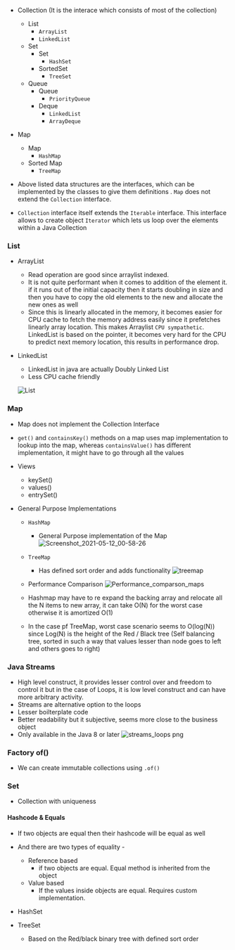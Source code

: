 - Collection (It is the interace which consists of most of the collection)
    - List
        - `ArrayList`
        - `LinkedList`
    - Set
        - Set
            - `HashSet`
        - SortedSet
            - `TreeSet`
    - Queue
        - Queue
            - `PriorityQueue`
        - Deque
            - `LinkedList`
            - `ArrayDeque`

- Map 
    - Map
        - `HashMap`
    - Sorted Map
        - `TreeMap`


- Above listed data structures are the interfaces, which can be implemented by the classes to give them definitions . `Map` does not extend the `Collection` interface. 

- `Collection` interface itself extends the `Iterable` interface. This interface allows to create object `Iterator` which lets us loop over the elements within a Java Collection


### List

- ArrayList
    - Read operation are good since arraylist indexed.
    - It is not quite performant when it comes to addition of the element it. if it runs out of the initial capacity then it starts doubling in size and then you have to copy the old elements to the new and allocate the new ones as well
    - Since this is linearly allocated in the memory, it becomes easier for CPU cache to fetch the memory address easily since it prefetches linearly array location. This makes Arraylist `CPU sympathetic`. LinkedList is based on the pointer, it becomes very hard for the CPU to predict next memory location, this results in performance drop.

- LinkedList 
    - LinkedList in java are actually Doubly Linked List
    - Less CPU cache friendly

    ![List](https://user-images.githubusercontent.com/36666451/116467581-77481580-a88d-11eb-97c7-6addae4ff605.PNG)

    
### Map
- Map does not implement the Collection Interface


- `get()` and `containsKey()` methods on a map uses map implementation to lookup into the map, whereas `containsValue()` has different implementation, it might have to go through all the values 

- Views
    - keySet()
    - values()
    - entrySet()


- General Purpose Implementations
    - `HashMap`
        - General Purpose implementation of the Map
        ![Screenshot_2021-05-12_00-58-26](https://user-images.githubusercontent.com/36666451/117873564-8e3f2c80-b2bd-11eb-8da9-a61dd36059e5.png)

    - `TreeMap`
        - Has defined sort order and adds functionality
        ![treemap](https://user-images.githubusercontent.com/36666451/117873929-fb52c200-b2bd-11eb-8c86-9e367e9b4163.png)


    - Performance Comparison
    ![Performance_comparson_maps](https://user-images.githubusercontent.com/36666451/117874484-a6fc1200-b2be-11eb-9714-b259c242bb0f.png)

    - Hashmap may have to re expand the backing array and relocate all the N items to new array, it can take O(N) for the worst case otherwise it is  amortized O(1)
    - In the case pf TreeMap, worst case scenario seems to O(log(N)) since Log(N) is the height of the
    Red / Black tree (Self balancing tree, sorted in such a way that values lesser than node goes to left and others goes to right)



### Java Streams 
 
- High level construct, it provides lesser control over and freedom to control it but in the case of Loops, it is low level construct and can have more arbitrary activity. 
- Streams are alternative option to the loops
- Lesser boilterplate code
- Better readability  but it subjective, seems more close to the business object
- Only available in the Java 8 or later
![streams_loops png](https://user-images.githubusercontent.com/36666451/118023080-bb9de000-b37a-11eb-8951-bf8868f167df.png)


### Factory of()

- We can create immutable collections using `.of()`

### Set 

- Collection with uniqueness

#### Hashcode & Equals

- If two objects are equal then their hashcode will be equal as well
- And there are two types of equality -
    - Reference based
        - if two objects are equal. Equal method is inherited from the object  
    - Value based
        - If the values inside objects are equal. Requires custom implementation.

- HashSet 
- TreeSet
    - Based on the Red/black binary tree with defined sort order

